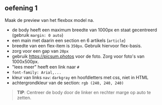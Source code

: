 ## oefening 1

Maak de preview van het flexbox model na.

* de body heeft een maximum breedte van 1000px en staat gecentreerd (gebruik `margin: 0 auto`)
* een main met daarin een section en 6 artikels (`article`)
* breedte van een flex-item is `350px`. Gebruik hiervoor flex-basis.
* zorg voor een gap van `20px`
* gebruik https://picsum.photos voor de foto. Zorg voor foto's van 1000x500px.
* "lees meer" heeft een link naar `#`
* `font-family: Arial,...`
* kleur van links `nav`: `darkgray` en hoofdletters met css, niet in HTML
* achtergrondkleur van de section: `rgb (240, 240, 240)`

> **TIP**: Centreer de body door de linker en rechter marge op auto te zetten.
